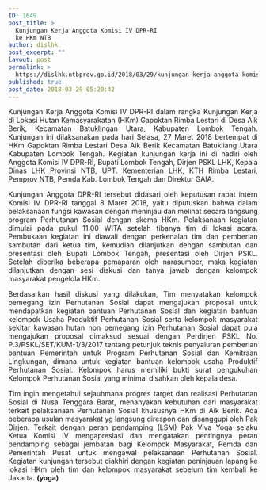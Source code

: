 ```yaml
---
ID: 1649
post_title: >
  Kunjungan Kerja Anggota Komisi IV DPR-RI
  ke HKm NTB
author: dislhk
post_excerpt: ""
layout: post
permalink: >
  https://dislhk.ntbprov.go.id/2018/03/29/kunjungan-kerja-anggota-komisi-iv-dpr-ri-ke-hkm-ntb/
published: true
post_date: 2018-03-29 05:20:42
---
```

<p style="text-align: justify;">Kunjungan Kerja Anggota Komisi IV DPR-RI dalam rangka Kunjungan Kerja di Lokasi Hutan Kemasyarakatan (HKm) Gapoktan Rimba Lestari di Desa Aik Berik, Kecamatan Batuklingan Utara, Kabupaten Lombok Tengah. Kunjungan ini dilaksanakan pada hari Selasa, 27 Maret 2018 bertempat di HKm Gapoktan Rimba Lestari Desa Aik Berik Kecamatan Batukliang Utara Kabupaten Lombok Tengah. Kegiatan kunjungan kerja ini di hadiri oleh Anggota Komisi IV DPR-RI, Bupati Lombok Tengah, Dirjen PSKL LHK, Kepala Dinas LHK Provinsi NTB, UPT. Kementerian LHK, KTH Rimba Lestari, Pemprov NTB, Pemda Kab. Lombok Tengah dan Direktur GAIA.</p>
<p style="text-align: justify;">Kunjungan Anggota DPR-RI tersebut didasari oleh keputusan rapat intern Komisi IV DPR-RI tanggal 8 Maret 2018, yaitu diputuskan bahwa dalam pelaksanaan fungsi kawasan dengan meninjau dan melihat secara langsung program Perhutanan Sosial dengan skema HKm. Pelaksanaan kegiatan dimulai pada pukul 11.00 WITA setelah tibanya tim di lokasi acara. Pembukaan kegiatan ini diawali dengan perkenalan tim dan pemberian sambutan dari ketua tim, kemudian dilanjutkan dengan sambutan dan presentasi oleh Bupati Lombok Tengah, presentasi oleh Dirjen PSKL. Setelah diberika beberapa pemaparan oleh narasumber, maka kegiatan dilanjutkan dengan sesi diskusi dan tanya jawab dengan kelompok masyarakat pengelola HKm.</p>
<p style="text-align: justify;">Berdasarkan hasil diskusi yang dilakukan, Tim menyatakan kelompok pemegang izin Perhutanan Sosial dapat mengajukan proposal untuk mendapatkan kegiatan bantuan Perhutanan Sosial dan kegiatan bantuan kelompok Usaha Produktif Perhutanan Sosial serta kelompok masyarakat sekitar kawasan hutan non pemegang izin Perhutanan Sosial dapat pula mengajukan proposal dimaksud sesuai dengan Perdirjen PSKL No. P.3/PSKL/SET/KUM-1/3/2017 tentang petunjuk teknis penyaluran pemberian bantuan Pemerintah untuk Program Perhutanan Sosial dan Kemitraan Lingkungan, dimana untuk kegiatan bantuan kelompok usaha Produktif Perhutanan Sosial. Kelompok harus memiliki bukti surat pengukuhan Kelompok Perhutanan Sosial yang minimal disahkan oleh kepala desa.</p>
<p style="text-align: justify;">Tim ingin mengetahui sejauhmana progres target dan realisasi Perhutanan Sosial di Nusa Tenggara Barat, menanyakan kebutuhan dari masyarakat terkait pelaksanaan Perhutanan Sosial khususnya HKm di Aik Berik. Ada beberapa usulan masyarakat yg langsung direspon dan disanggupi oleh Pak Dirjen. Terkait dengan peran pendamping (LSM) Pak Viva Yoga selaku Ketua Komisi IV mengapresiasi dan mengatakan pentingnya peran pendamping sebagai jembatan bagi Kelompok Masyarakat, Pemda dan Pemerintah Pusat untuk mengawal pelaksanaan Perhutanan Sosial. Kegiatan kunjungan tersebut diakhiri dengan kegiatan peninjauan lapang ke lokasi HKm oleh tim dan kelompok masyarakat sebelum tim kembali ke Jakarta. <strong>(yoga)</strong></p>
